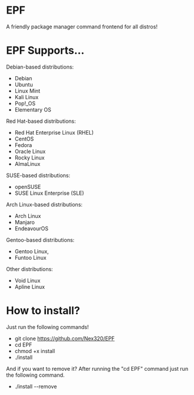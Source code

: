 # EPF
A friendly package manager command frontend for all distros!

# EPF Supports...
Debian-based distributions:
- Debian
- Ubuntu
- Linux Mint
- Kali Linux
- Pop!_OS
- Elementary OS

Red Hat-based distributions:
- Red Hat Enterprise Linux (RHEL)
- CentOS
- Fedora
- Oracle Linux
- Rocky Linux
- AlmaLinux
        
SUSE-based distributions:
- openSUSE
- SUSE Linux Enterprise (SLE)
        
Arch Linux-based distributions:
- Arch Linux
- Manjaro
- EndeavourOS
        
Gentoo-based distributions:
- Gentoo Linux,
- Funtoo Linux

Other distributions:
- Void Linux
- Apline Linux
        
# How to install?
Just run the following commands!

- git clone https://github.com/Nex320/EPF
- cd EPF
- chmod +x install
- ./install

And if you want to remove it? After running the "cd EPF" command just run the following command.
- ./install --remove
